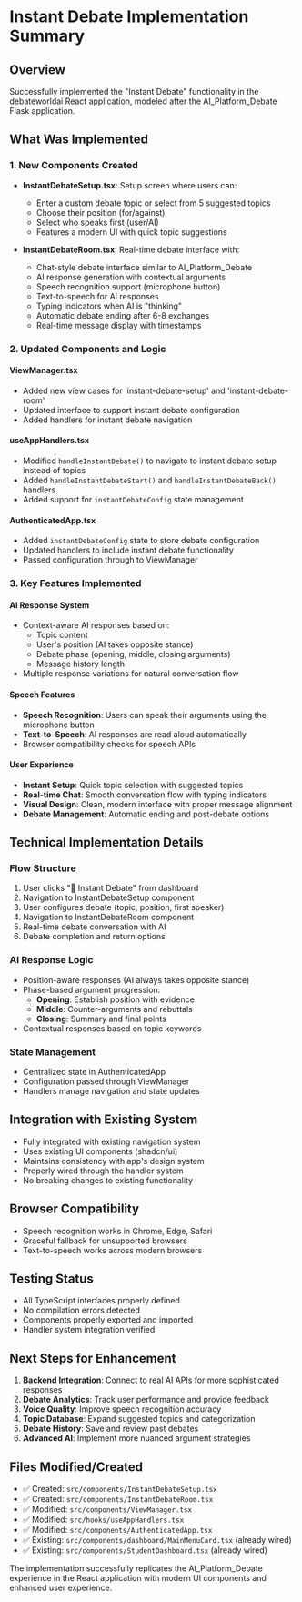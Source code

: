 # Instant Debate Implementation Summary

## Overview
Successfully implemented the "Instant Debate" functionality in the debateworldai React application, modeled after the AI_Platform_Debate Flask application.

## What Was Implemented

### 1. New Components Created
- **InstantDebateSetup.tsx**: Setup screen where users can:
  - Enter a custom debate topic or select from 5 suggested topics
  - Choose their position (for/against)
  - Select who speaks first (user/AI)
  - Features a modern UI with quick topic suggestions

- **InstantDebateRoom.tsx**: Real-time debate interface with:
  - Chat-style debate interface similar to AI_Platform_Debate
  - AI response generation with contextual arguments
  - Speech recognition support (microphone button)
  - Text-to-speech for AI responses
  - Typing indicators when AI is "thinking"
  - Automatic debate ending after 6-8 exchanges
  - Real-time message display with timestamps

### 2. Updated Components and Logic

#### ViewManager.tsx
- Added new view cases for 'instant-debate-setup' and 'instant-debate-room'
- Updated interface to support instant debate configuration
- Added handlers for instant debate navigation

#### useAppHandlers.tsx
- Modified `handleInstantDebate()` to navigate to instant debate setup instead of topics
- Added `handleInstantDebateStart()` and `handleInstantDebateBack()` handlers
- Added support for `instantDebateConfig` state management

#### AuthenticatedApp.tsx
- Added `instantDebateConfig` state to store debate configuration
- Updated handlers to include instant debate functionality
- Passed configuration through to ViewManager

### 3. Key Features Implemented

#### AI Response System
- Context-aware AI responses based on:
  - Topic content
  - User's position (AI takes opposite stance)
  - Debate phase (opening, middle, closing arguments)
  - Message history length
- Multiple response variations for natural conversation flow

#### Speech Features
- **Speech Recognition**: Users can speak their arguments using the microphone button
- **Text-to-Speech**: AI responses are read aloud automatically
- Browser compatibility checks for speech APIs

#### User Experience
- **Instant Setup**: Quick topic selection with suggested topics
- **Real-time Chat**: Smooth conversation flow with typing indicators
- **Visual Design**: Clean, modern interface with proper message alignment
- **Debate Management**: Automatic ending and post-debate options

## Technical Implementation Details

### Flow Structure
1. User clicks "🤖 Instant Debate" from dashboard
2. Navigation to InstantDebateSetup component
3. User configures debate (topic, position, first speaker)
4. Navigation to InstantDebateRoom component
5. Real-time debate conversation with AI
6. Debate completion and return options

### AI Response Logic
- Position-aware responses (AI always takes opposite stance)
- Phase-based argument progression:
  - **Opening**: Establish position with evidence
  - **Middle**: Counter-arguments and rebuttals
  - **Closing**: Summary and final points
- Contextual responses based on topic keywords

### State Management
- Centralized state in AuthenticatedApp
- Configuration passed through ViewManager
- Handlers manage navigation and state updates

## Integration with Existing System
- Fully integrated with existing navigation system
- Uses existing UI components (shadcn/ui)
- Maintains consistency with app's design system
- Properly wired through the handler system
- No breaking changes to existing functionality

## Browser Compatibility
- Speech recognition works in Chrome, Edge, Safari
- Graceful fallback for unsupported browsers
- Text-to-speech works across modern browsers

## Testing Status
- All TypeScript interfaces properly defined
- No compilation errors detected
- Components properly exported and imported
- Handler system integration verified

## Next Steps for Enhancement
1. **Backend Integration**: Connect to real AI APIs for more sophisticated responses
2. **Debate Analytics**: Track user performance and provide feedback
3. **Voice Quality**: Improve speech recognition accuracy
4. **Topic Database**: Expand suggested topics and categorization
5. **Debate History**: Save and review past debates
6. **Advanced AI**: Implement more nuanced argument strategies

## Files Modified/Created
- ✅ Created: `src/components/InstantDebateSetup.tsx`
- ✅ Created: `src/components/InstantDebateRoom.tsx`
- ✅ Modified: `src/components/ViewManager.tsx`
- ✅ Modified: `src/hooks/useAppHandlers.tsx`  
- ✅ Modified: `src/components/AuthenticatedApp.tsx`
- ✅ Existing: `src/components/dashboard/MainMenuCard.tsx` (already wired)
- ✅ Existing: `src/components/StudentDashboard.tsx` (already wired)

The implementation successfully replicates the AI_Platform_Debate experience in the React application with modern UI components and enhanced user experience.
